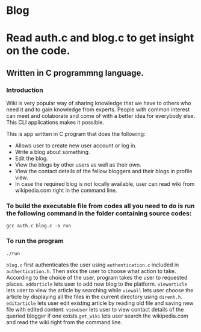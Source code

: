 # Blog
# Read auth.c and blog.c to get insight on the code.
## Written in C programmng language.

### Introduction
Wiki is very popular way of sharing knowledge that we have to others who need it and to gain knowledge from experts. People with common interest can meet and colaborate and come of with a better idea for everybody else. This CLI applications makes it possible.

This is app written in C program that does the following:
- Allows user to create new user account or log in.
- Write a blog about something.
- Edit the blog.
- View the blogs by other users as well as their own.
- View the contact details of the fellow bloggers and their blogs in profile view.
- In case the required blog is not locally available, user can read wiki from wikipedia.com right in the command line.

### To build  the executable file from codes all you need to do is run the following command in the folder containing source codes: 
```
gcc auth.c blog.c -o run
```

### To run the program
```
./run
```

`blog.c` first authenticates the user using `authentication.c` included in `authentication.h`. Then asks the user to choose what action to take. According to the choice of the user, program takes the user to requested places. `addarticle` lets user to add new blog to the platform. `viewarticle` lets user to view the article by searching while `viewall` lets user choose the article by displaying all the files in the current directory using `dirent.h`. `editarticle` lets user edit existing article by reading old file and saving new file with edited content. `viewUser` lets user to view contact details of the queried blogger if one exists.`get_wiki` lets user search the wikipedia.com and read the wiki right from the command line.
